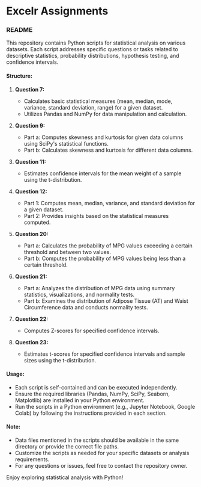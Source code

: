 # Excelr Assignments
### README

This repository contains Python scripts for statistical analysis on various datasets. Each script addresses specific questions or tasks related to descriptive statistics, probability distributions, hypothesis testing, and confidence intervals.

#### Structure:
 
1. **Question 7:**
   - Calculates basic statistical measures (mean, median, mode, variance, standard deviation, range) for a given dataset.
   - Utilizes Pandas and NumPy for data manipulation and calculation.

2. **Question 9:**
   - Part a: Computes skewness and kurtosis for given data columns using SciPy's statistical functions.
   - Part b: Calculates skewness and kurtosis for different data columns.

3. **Question 11:**
   - Estimates confidence intervals for the mean weight of a sample using the t-distribution.

4. **Question 12:**
   - Part 1: Computes mean, median, variance, and standard deviation for a given dataset.
   - Part 2: Provides insights based on the statistical measures computed.

5. **Question 20:**
   - Part a: Calculates the probability of MPG values exceeding a certain threshold and between two values.
   - Part b: Computes the probability of MPG values being less than a certain threshold.

6. **Question 21:**
   - Part a: Analyzes the distribution of MPG data using summary statistics, visualizations, and normality tests.
   - Part b: Examines the distribution of Adipose Tissue (AT) and Waist Circumference data and conducts normality tests.

7. **Question 22:**
   - Computes Z-scores for specified confidence intervals.

8. **Question 23:**
   - Estimates t-scores for specified confidence intervals and sample sizes using the t-distribution.

#### Usage:

- Each script is self-contained and can be executed independently.
- Ensure the required libraries (Pandas, NumPy, SciPy, Seaborn, Matplotlib) are installed in your Python environment.
- Run the scripts in a Python environment (e.g., Jupyter Notebook, Google Colab) by following the instructions provided in each section.

#### Note:

- Data files mentioned in the scripts should be available in the same directory or provide the correct file paths.
- Customize the scripts as needed for your specific datasets or analysis requirements.
- For any questions or issues, feel free to contact the repository owner.

Enjoy exploring statistical analysis with Python!
